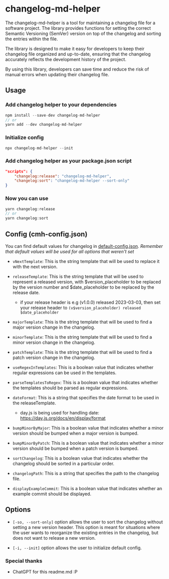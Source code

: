 # changelog-md-helper

The changelog-md-helper is a tool for maintaining a changelog file for a software project. The library provides functions for setting the correct Semantic Versioning (SemVer) version on top of the changelog and sorting the entries within the file.

The library is designed to make it easy for developers to keep their changelog file organized and up-to-date, ensuring that the changelog accurately reflects the development history of the project.

By using this library, developers can save time and reduce the risk of manual errors when updating their changelog file.

## Usage

### Add changelog helper to your dependencies

```js
npm install --save-dev changelog-md-helper
// or
yarn add --dev changelog-md-helper
```

### Initialize config
```js
npx changelog-md-helper --init
```

### Add changelog helper as your package.json script

```json
"scripts": {
    "changelog:release": "changelog-md-helper",
    "changelog:sort": "changelog-md-helper --sort-only"
}
```

### Now you can use

```ts
yarn changelog:release
// or
yarn changelog:sort
```

## Config (cmh-config.json)

You can find default values for changelog in [default-config.json](https://github.com/Pomierski/changelog-md-helper/blob/main/src/default-config.json). *Remember that default values will be used for all options that weren't set*

- `vNextTemplate`: This is the string template that will be used to replace it with the next version.

- `releaseTemplate`: This is the string template that will be used to represent a released version, with $version_placeholder to be replaced by the version number and $date_placeholder to be replaced by the release date.

    - if your release header is e.g (v1.0.0) released 2023-03-03, then set your release header to `(v$version_placeholder) released $date_placeholder`

- `majorTemplate`: This is the string template that will be used to find a major version change in the changelog.

- `minorTemplate`: This is the string template that will be used to find a minor version change in the changelog.

- `patchTemplate`: This is the string template that will be used to find a patch version change in the changelog.

- `useRegexInTemplates`: This is a boolean value that indicates whether regular expressions can be used in the templates.

- `parseTemplatesToRegex`: This is a boolean value that indicates whether the templates should be parsed as regular expressions.

- `dateFormat`: This is a string that specifies the date format to be used in the releaseTemplate. 
    - day.js is being used for handling date: https://day.js.org/docs/en/display/format

- `bumpMinorByMajor`: This is a boolean value that indicates whether a minor version should be bumped when a major version is bumped.

- `bumpMinorByPatch`: This is a boolean value that indicates whether a minor version should be bumped when a patch version is bumped.

- `sortChangelog`: This is a boolean value that indicates whether the changelog should be sorted in a particular order.

- `changelogPath`: This is a string that specifies the path to the changelog file.

- `displayExampleCommit`: This is a boolean value that indicates whether an example commit should be displayed.

## Options

- `[-so, --sort-only]` option allows the user to sort the changelog without setting a new version header. This option is meant for situations where the user wants to reorganize the existing entries in the changelog, but does not want to release a new version.

- `[-i, --init]` option allows the user to initialize default config.

### Special thanks
  
- ChatGPT for this readme.md :P